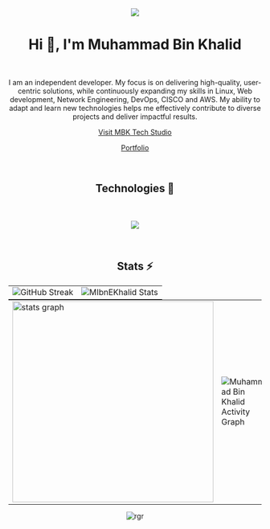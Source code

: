 <div align="center">
  <img src="https://profile-counter.glitch.me/mibnekhalid/count.svg?"  />
</div>
<div>
  <h1 align="center">Hi 👋, I'm Muhammad Bin Khalid</h1>
</div>
<br />
<p align="center"  text-align="justify">
I am an independent developer. My focus is on delivering high-quality, user-centric solutions, while continuously expanding my skills in Linux, Web development, Network Engineering, DevOps, CISCO and AWS. My ability to adapt and learn new technologies helps me effectively contribute to diverse projects and deliver impactful results.
</p>
<p align="center">
  <a href="https://MIbnEKhalid.github.io" target="_blank">
    Visit MBK Tech Studio
  </a>   
</p><p align="center">
  
  <a  href="https://ibnekhalid.me" target="_blank">
Portfolio
  </a>
</p>
<br />

<h2 align="center">
  Technologies 🔧
</h2>

<p align="center">
  <a >
   <br /><br />
    <img src="https://skillicons.dev/icons?i=arduino,cpp,java,cs,unity,html,css,androidstudio,linux,arch,kali,ubuntu,windows"/>
  </a>
</p>



<br />
<h2 align="center">
  Stats ⚡️
</h2>
<table style="border:none;margin:0 auto" align="center">
  <tr style="border:none;">
    <td style="border:none;">
      <img src="https://github-readme-streak-stats.herokuapp.com?user=MIbnEKhalid&theme=transparent&hide_border=true&date_format=j%20M%5B%20Y%5D"
      alt="GitHub Streak" />
    </td>
    <td style="border:none;">
      <img src="https://github-readme-stats.vercel.app/api/top-langs/?username=MIbnEKhalid&layout=compact&theme=transparent&hide_border=true&hide=ShaderLab,HLSL"
      alt="MIbnEKhalid Stats" />
    </td>
  </tr>
</table>

<table style="border:none;margin:0 auto" align="center">
  <tr style="border:none;">
    <td style="border:none;">
        <img src="https://github-readme-stats.vercel.app/api?username=MIbnEKhalid&include_all_commits=true&count_private=true&theme=github-dark&hide_border=true" height="400" alt="stats graph" />
    </td>
    <td style="border:none;">
      <img src="https://github-readme-activity-graph.vercel.app/graph?username=MIbnEKhalid&theme=github-dark&hide_border=true"
      alt="Muhammad Bin Khalid Activity Graph" />
    </td>
  </tr>
</table>


<p  align="center"> <img src="https://github-profile-trophy.vercel.app/?username=MIbnEKhalid&theme=onestar" alt="rgr" /></a> </p>

<!--

<h3 align="left">Conntact Us:</h3>
<p align="left">
<a href="https://twitter.com/rg" target="blank"><img align="center" src="https://raw.githubusercontent.com/rahuldkjain/github-profile-readme-generator/master/src/images/icons/Social/twitter.svg" alt="rg" height="30" width="40" /></a>
<a href="https://linkedin.com/in/rg" target="blank"><img align="center" src="https://raw.githubusercontent.com/rahuldkjain/github-profile-readme-generator/master/src/images/icons/Social/linked-in-alt.svg" alt="rg" height="30" width="40" /></a>
<a href="https://stackoverflow.com/users/rg" target="blank"><img align="center" src="https://raw.githubusercontent.com/rahuldkjain/github-profile-readme-generator/master/src/images/icons/Social/stack-overflow.svg" alt="rg" height="30" width="40" /></a>
<a href="https://fb.com/gr" target="blank"><img align="center" src="https://raw.githubusercontent.com/rahuldkjain/github-profile-readme-generator/master/src/images/icons/Social/facebook.svg" alt="gr" height="30" width="40" /></a>
<a href="https://instagram.com/rg" target="blank"><img align="center" src="https://raw.githubusercontent.com/rahuldkjain/github-profile-readme-generator/master/src/images/icons/Social/instagram.svg" alt="rg" height="30" width="40" /></a>
<a href="https://www.youtube.com/c/rrg" target="blank"><img align="center" src="https://raw.githubusercontent.com/rahuldkjain/github-profile-readme-generator/master/src/images/icons/Social/youtube.svg" alt="rrg" height="30" width="40" /></a>
<a href="https://discord.gg/rgrg" target="blank"><img align="center" src="https://raw.githubusercontent.com/rahuldkjain/github-profile-readme-generator/master/src/images/icons/Social/discord.svg" alt="rgrg" height="30" width="40" /></a>
</p>
-->
<!--
<h3 align="left">Support:</h3>
<p><a href="https://www.buymeacoffee.com/ththe"> </a><a href="ko-fi.com/ibnekhalid"> <img align="left" src="https://cdn.ko-fi.com/cdn/kofi3.png?v=3" height="50" width="210" alt="thy" /></a></p><br><br>
-->

